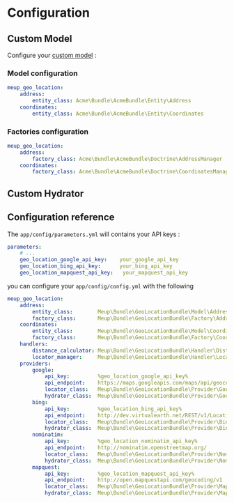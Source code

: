 Configuration
=============

Custom Model
------------

Configure your [custom model](custom-model.md) :

### Model configuration

```yaml
meup_geo_location:
    address:
        entity_class: Acme\Bundle\AcmeBundle\Entity\Address
    coordinates:
        entity_class: Acme\Bundle\AcmeBundle\Entity\Coordinates
```

### Factories configuration

```yaml
meup_geo_location:
    address:
        factory_class: Acme\Bundle\AcmeBundle\Doctrine\AddressManager
    coordinates:
        factory_class: Acme\Bundle\AcmeBundle\Doctrine\CoordinatesManager
```

Custom Hydrator
---------------



Configuration reference
-----------------------

The `app/config/parameters.yml` will contains your API keys :

```yaml
parameters:
    # ...
    geo_location_google_api_key:    your_google_api_key
    geo_location_bing_api_key:      your_bing_api_key
    geo_location_mapquest_api_key:   your_mapquest_api_key
```

you can configure your `app/config/config.yml` with the following

```yaml
meup_geo_location:
    address:
        entity_class:        Meup\Bundle\GeoLocationBundle\Model\Address
        factory_class:       Meup\Bundle\GeoLocationBundle\Factory\AddressFactory
    coordinates:
        entity_class:        Meup\Bundle\GeoLocationBundle\Model\Coordinates
        factory_class:       Meup\Bundle\GeoLocationBundle\Factory\CoordinatesFactory
    handlers:
        distance_calculator: Meup\Bundle\GeoLocationBundle\Handler\DistanceCalculator
        locator_manager:     Meup\Bundle\GeoLocationBundle\Handler\LocatorManager
    providers:
        google:
            api_key:         %geo_location_google_api_key%
            api_endpoint:    https://maps.googleapis.com/maps/api/geocode/json
            locator_class:   Meup\Bundle\GeoLocationBundle\Provider\Google\Locator
            hydrator_class:  Meup\Bundle\GeoLocationBundle\Provider\Google\Hydrator
        bing:
            api_key:         %geo_location_bing_api_key%
            api_endpoint:    http://dev.virtualearth.net/REST/v1/Locations/
            locator_class:   Meup\Bundle\GeoLocationBundle\Provider\Bing\Locator
            hydrator_class:  Meup\Bundle\GeoLocationBundle\Provider\Bing\Hydrator
        nominatim:
            api_key:         %geo_location_nominatim_api_key%
            api_endpoint:    http://nominatim.openstreetmap.org/
            locator_class:   Meup\Bundle\GeoLocationBundle\Provider\Nominatim\Locator
            hydrator_class:  Meup\Bundle\GeoLocationBundle\Provider\Nominatim\Hydrator
        mapquest:
            api_key:         %geo_location_mapquest_api_key%
            api_endpoint:    http://open.mapquestapi.com/geocoding/v1
            locator_class:   Meup\Bundle\GeoLocationBundle\Provider\Mapquest\Locator
            hydrator_class:  Meup\Bundle\GeoLocationBundle\Provider\Mapquest\Hydrator
```
